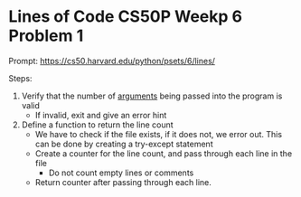 # Lines of Code CS50P Weekp 6 Problem 1

Prompt:
https://cs50.harvard.edu/python/psets/6/lines/

Steps:
1) Verify that the number of [arguments](https://docs.python.org/3/library/sys.html#sys.argv) being passed into the program is valid
    - If invalid, exit and give an error hint
2) Define a function to return the line count
    - We have to check if the file exists, if it does not, we error out. This can be done by creating a try-except statement
    - Create a counter for the line count, and pass through each line in the file
        - Do not count empty lines or comments
    - Return counter after passing through each line.
